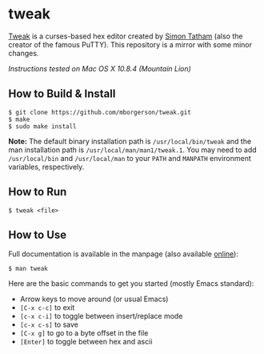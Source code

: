 tweak
=====

[Tweak](http://www.chiark.greenend.org.uk/~sgtatham/tweak/) is a curses-based
hex editor created by [Simon
Tatham](http://www.chiark.greenend.org.uk/~sgtatham/) (also the creator of the
famous PuTTY). This repository is a mirror with some minor changes.

_Instructions tested on Mac OS X 10.8.4 (Mountain Lion)_

How to Build & Install
----------------------

    $ git clone https://github.com/mborgerson/tweak.git
    $ make
    $ sudo make install

__Note:__ The default binary installation path is `/usr/local/bin/tweak` and
the man installation path is `/usr/local/man/man1/tweak.1`. You may need to add
`/usr/local/bin` and `/usr/local/man` to your `PATH` and `MANPATH` environment
variables, respectively.

How to Run
----------

    $ tweak <file>

How to Use
----------
Full documentation is available in the manpage (also available
[online](http://www.chiark.greenend.org.uk/~sgtatham/tweak/manpage-3.01.html)):

    $ man tweak

Here are the basic commands to get you started (mostly Emacs standard):

  * Arrow keys to move around (or usual Emacs)
  * `[C-x c-c]` to exit
  * `[c-x c-i]` to toggle between insert/replace mode
  * `[c-x c-s]` to save
  * `[C-x g]` to go to a byte offset in the file
  * `[Enter]` to toggle between hex and ascii
